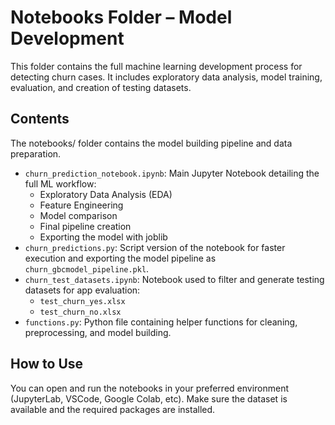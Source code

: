 # Notebooks Folder – Model Development

This folder contains the full machine learning development process for detecting churn cases. It includes exploratory data analysis, model training, evaluation, and creation of testing datasets.

## Contents

The notebooks/ folder contains the model building pipeline and data preparation.

- `churn_prediction_notebook.ipynb`: Main Jupyter Notebook detailing the full ML workflow:
  - Exploratory Data Analysis (EDA)
  - Feature Engineering
  - Model comparison
  - Final pipeline creation
  - Exporting the model with joblib
- `churn_predictions.py`: Script version of the notebook for faster execution and exporting the model pipeline as `churn_gbcmodel_pipeline.pkl`.
- `churn_test_datasets.ipynb`: Notebook used to filter and generate testing datasets for app evaluation:
  - `test_churn_yes.xlsx`
  - `test_churn_no.xlsx`
- `functions.py`: Python file containing helper functions for cleaning, preprocessing, and model building.

## How to Use

You can open and run the notebooks in your preferred environment (JupyterLab, VSCode, Google Colab, etc). Make sure the dataset is available and the required packages are installed.
